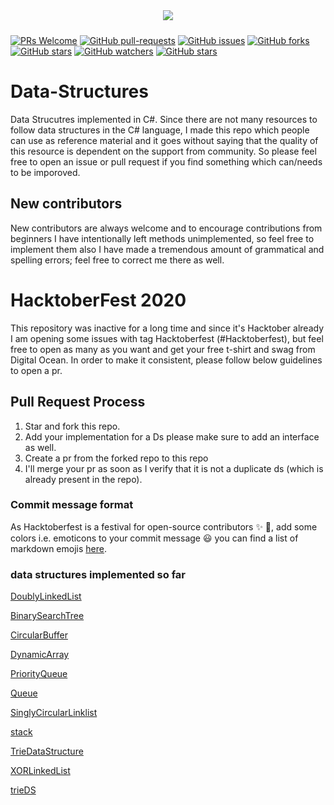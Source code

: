 <p align="center"><img style="padding:10px;" src="https://img.shields.io/badge/Open%20Source-💕%20-9cf?style=for-the-badge"></p>

[![PRs Welcome](https://img.shields.io/badge/PRs-welcome-brightgreen.svg?style=flat-square)](http://makeapullrequest.com) [![GitHub pull-requests](https://img.shields.io/github/issues-pr/farQtech/Data-Structures.svg)](https://GitHub.com/farQtech/Data-Structures/pull/)
 [![GitHub issues](https://img.shields.io/github/issues/farQtech/Data-Structures.svg)](https://GitHub.com/farQtech/Data-Structures/issues/)
 [![GitHub forks](https://img.shields.io/github/forks/farQtech/Data-Structures.svg?style=social&label=Fork&maxAge=2592000)](https://GitHub.com/farQtech/Data-Structures/network/)
 [![GitHub stars](https://img.shields.io/github/stars/farQtech/Data-Structures.svg?style=social&label=Star&maxAge=2592000)](https://api.github.com/repos/farQtech/Data-Structures/stargazers)
 [![GitHub watchers](https://img.shields.io/github/watchers/farQtech/Data-Structures.svg?style=social&label=Watch&maxAge=2592000)](https://GitHub.com/farQtech/Data-Structures/watchers/)
 [![GitHub stars](https://img.shields.io/github/stars/farQtech/Data-Structures.svg?style=social&label=Star&maxAge=2592000)](https://api.github.com/repos/farQtech/Data-Structures/stargazers)

# Data-Structures

Data Strucutres implemented in C#. Since there are not many resources to follow data structures in the C# language, I made this repo which people can use as reference material
and it goes without saying that the quality of this resource is dependent on the support from community. So please feel free to open an issue or pull request if you find something
which can/needs to be imporoved.

## New contributors

New contributors are always welcome and to encourage contributions from beginners I have intentionally left methods unimplemented, so feel free to implement them also I have made
a tremendous amount of grammatical and spelling errors; feel free to correct me there as well.

# HacktoberFest 2020

This repository was inactive for a long time and since it's Hacktober already I am opening some issues with tag Hacktoberfest (#Hacktoberfest), but feel free to open as many as you want and get
your free t-shirt and swag from Digital Ocean. In order to make it consistent, please follow below guidelines to open a pr.

## Pull Request Process

1. Star and fork this repo.
2. Add your implementation for a Ds please make sure to add an interface as well.
3. Create a pr from the forked repo to this repo
4. I'll merge your pr as soon as I verify that it is not a duplicate ds (which is already present in the repo).

### Commit message format

As Hacktoberfest is a festival for open-source contributors :sparkles: :star2:, add some colors i.e. emoticons to your commit message :smiley:
you can find a list of markdown emojis [here](https://gist.github.com/rxaviers/7360908).


### data structures implemented so far

[DoublyLinkedList](https://github.com/farQtech/Data-Structures/blob/master/DoublyLinkedList.cs)

[BinarySearchTree](https://github.com/farQtech/Data-Structures/blob/master/BinarySearchTree.cs)

[CircularBuffer](https://github.com/farQtech/Data-Structures/blob/master/CircularBuffer.cs)

[DynamicArray](https://github.com/farQtech/Data-Structures/blob/master/DynamicArray.cs)

[PriorityQueue](https://github.com/farQtech/Data-Structures/blob/master/PriorityQueue.cs)

[Queue](https://github.com/farQtech/Data-Structures/blob/master/Queue.cs)

[SinglyCircularLinklist](https://github.com/farQtech/Data-Structures/blob/master/SinglyCircularLinklist.cs)

[stack](https://github.com/farQtech/Data-Structures/blob/master/Stack.cs)

[TrieDataStructure](https://github.com/farQtech/Data-Structures/blob/master/Trie%20Data%20Structure)

[XORLinkedList](https://github.com/farQtech/Data-Structures/blob/master/XORLinkedList.cs)

[trieDS](https://github.com/farQtech/Data-Structures/blob/master/trieDS.cs)


